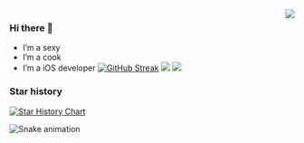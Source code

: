 <img align="right" src="https://github-readme-stats.vercel.app/api?username=crazypoo&show_icons=true&icon_color=CE1D2D&text_color=718096&bg_color=ffffff&hide_title=true" />

### Hi there 👋
- I’m a sexy
- I’m a cook
- I’m a iOS developer
[![GitHub Streak](http://github-readme-streak-stats.herokuapp.com?user=crazypoo&theme=dark&locale=zh_Hans)](https://git.io/streak-stats)
![](https://github-readme-stats.vercel.app/api/top-langs/?username=crazypoo&theme=dark&hide_border=false&include_all_commits=true&count_private=true&layout=compact)
[![](https://visitcount.itsvg.in/api?id=crazypoo&label=Profile%20Views&pretty=false)](https://visitcount.itsvg.in)
### Star history
[![Star History Chart](https://api.star-history.com/svg?repos=crazypoo/PTools&type=Date)](https://star-history.com/#crazypoo/PTools&Date)


![Snake animation](https://github.com/crazypoo/crazypoo/blob/output/github-contribution-grid-snake.svg)
